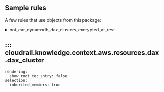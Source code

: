 ## Sample rules
A few rules that use objects from this package:

<details>
<summary>not_car_dynamodb_dax_clusters_encrypted_at_rest</summary>

```python
--8<--
cloudrail/knowledge/rules/aws/non_context_aware/encryption_enforcement_rules/encrypt_at_rest/ensure_dax_clusters_encrypted_rule.py
--8<--
```
</details>

## ::: cloudrail.knowledge.context.aws.resources.dax.dax_cluster
    rendering:
      show_root_toc_entry: false
    selection:
      inherited_members: true
